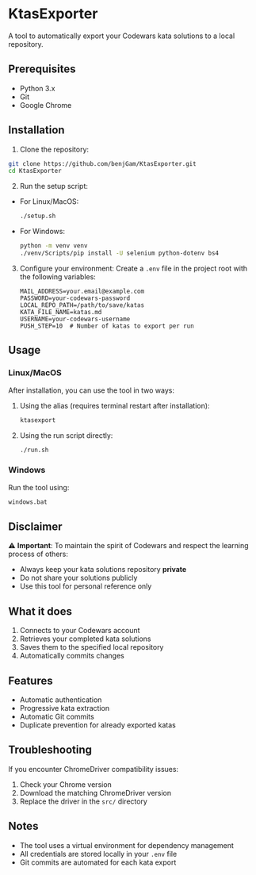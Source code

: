 # KtasExporter

A tool to automatically export your Codewars kata solutions to a local repository.

## Prerequisites

- Python 3.x
- Git
- Google Chrome

## Installation

1. Clone the repository:
```bash
git clone https://github.com/benjGam/KtasExporter.git
cd KtasExporter
```

2. Run the setup script:
- For Linux/MacOS:
  ```bash
  ./setup.sh
  ```
- For Windows:
  ```bash
  python -m venv venv
  ./venv/Scripts/pip install -U selenium python-dotenv bs4
  ```

3. Configure your environment:
   Create a `.env` file in the project root with the following variables:
   ```env
   MAIL_ADDRESS=your.email@example.com
   PASSWORD=your-codewars-password
   LOCAL_REPO_PATH=/path/to/save/katas
   KATA_FILE_NAME=katas.md
   USERNAME=your-codewars-username
   PUSH_STEP=10  # Number of katas to export per run
   ```

## Usage

### Linux/MacOS
After installation, you can use the tool in two ways:
1. Using the alias (requires terminal restart after installation):
   ```bash
   ktasexport
   ```
2. Using the run script directly:
   ```bash
   ./run.sh
   ```

### Windows
Run the tool using:
```bash
windows.bat
```

## Disclaimer

⚠️ **Important**: To maintain the spirit of Codewars and respect the learning process of others:
- Always keep your kata solutions repository **private**
- Do not share your solutions publicly
- Use this tool for personal reference only

## What it does

1. Connects to your Codewars account
2. Retrieves your completed kata solutions
3. Saves them to the specified local repository
4. Automatically commits changes

## Features

- Automatic authentication
- Progressive kata extraction
- Automatic Git commits
- Duplicate prevention for already exported katas

## Troubleshooting

If you encounter ChromeDriver compatibility issues:
1. Check your Chrome version
2. Download the matching ChromeDriver version
3. Replace the driver in the `src/` directory

## Notes

- The tool uses a virtual environment for dependency management
- All credentials are stored locally in your `.env` file
- Git commits are automated for each kata export